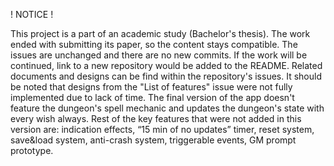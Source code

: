 ! NOTICE !

This project is a part of an academic study (Bachelor's thesis).
The work ended with submitting its paper, so the content stays compatible.
The issues are unchanged and there are no new commits.
If the work will be continued, link to a new repository would be added to the README.
Related documents and designs can be find within the repository's issues.
It should be noted that designs from the "List of features" issue were not fully implemented due to lack of time.
The final version of the app doesn't feature the dungeon's spell mechanic and updates the dungeon's state with every wish always.
Rest of the key features that were not added in this version are: indication effects, “15 min of no updates” timer,
reset system, save&load system, anti-crash system, triggerable events, GM prompt prototype.
